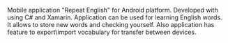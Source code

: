 ﻿Mobile application "Repeat English" for Android platform. 
Developed with using C# and Xamarin.
Application can be used for learning English words.
It allows to store new words and checking yourself.
Also application has feature to export\import vocabulary for transfer between devices.